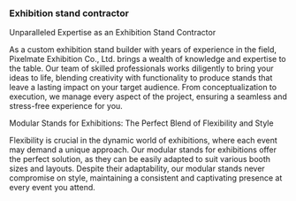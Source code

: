 ### Exhibition stand contractor

Unparalleled Expertise as an Exhibition Stand Contractor

As a custom exhibition stand builder with years of experience in the field, Pixelmate Exhibition Co., Ltd. brings a wealth of knowledge and expertise to the table. Our team of skilled professionals works diligently to bring your ideas to life, blending creativity with functionality to produce stands that leave a lasting impact on your target audience. From conceptualization to execution, we manage every aspect of the project, ensuring a seamless and stress-free experience for you.

Modular Stands for Exhibitions: The Perfect Blend of Flexibility and Style

Flexibility is crucial in the dynamic world of exhibitions, where each event may demand a unique approach. Our modular stands for exhibitions offer the perfect solution, as they can be easily adapted to suit various booth sizes and layouts. Despite their adaptability, our modular stands never compromise on style, maintaining a consistent and captivating presence at every event you attend.
